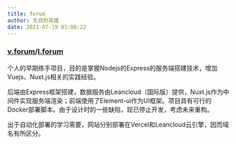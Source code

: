```yaml
---
title: forum
author: 无双的英雄
date: 2021-07-19 01:08:22
---
```

### [v.forum](http://v.forum.peerless.vip/)/[l.forum](http://l.forum.peerless.vip/)

个人的早期练手项目，目的是掌握Nodejs的Express的服务端搭建技术，增加Vuejs、Nuxt.js相关的实践经验。

后端由Express框架搭建，数据服务由Leancloud（国际版）提供，Nuxt.js作为中间件实现服务端渲染；前端使用了Element-ui作为UI框架。项目具有可行的Docker部署脚本。由于设计时的一些缺陷，现已停止开发，考虑未来重构。

出于自动化部署的学习需要，网站分别部署在Vercel和Leancloud云引擎，因而域名有所区分。

